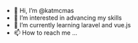 - 👋 Hi, I’m @katmcmas
- 👀 I’m interested in advancing my skills
- 🌱 I’m currently learning laravel and vue.js
- 📫 How to reach me ...

<!---
katmcmas/katmcmas is a ✨ special ✨ repository because its `README.md` (this file) appears on your GitHub profile.
You can click the Preview link to take a look at your changes.
--->
